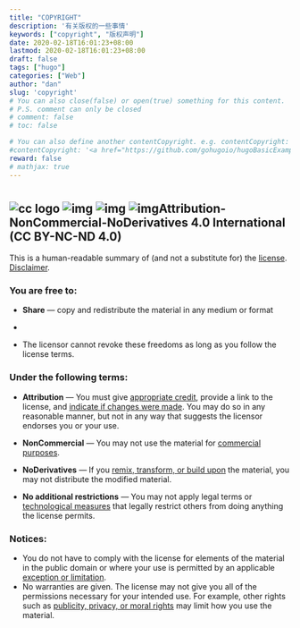 ```yaml
---
title: "COPYRIGHT"
description: '有关版权的一些事情'
keywords: ["copyright", "版权声明"]
date: 2020-02-18T16:01:23+08:00
lastmod: 2020-02-18T16:01:23+08:00
draft: false
tags: ["hugo"]
categories: ["Web"]
author: "dan"
slug: 'copyright'
# You can also close(false) or open(true) something for this content.
# P.S. comment can only be closed
# comment: false
# toc: false

# You can also define another contentCopyright. e.g. contentCopyright: "This is another copyright."
#contentCopyright: '<a href="https://github.com/gohugoio/hugoBasicExample" rel="noopener" target="_blank">See origin</a>'
reward: false
# mathjax: true
---
```


# 

## ![cc logo](https://creativecommons.org/images/deed/cc_icon_white_x2.png) ![img](https://creativecommons.org/images/deed/attribution_icon_white_x2.png) ![img](https://creativecommons.org/images/deed/nc_white_x2.png) ![img](https://creativecommons.org/images/deed/nd_white_x2.png)Attribution-NonCommercial-NoDerivatives 4.0 International (CC BY-NC-ND 4.0)

This is a human-readable summary of (and not a substitute for) the [license](https://creativecommons.org/licenses/by-nc-nd/4.0/legalcode). [Disclaimer](https://creativecommons.org/licenses/by-nc-nd/4.0/?__cf_chl_captcha_tk__=fb1782c81cf06e959794de448acf0ef766fbc2bb-1582376961-0-AbQfe2sPSD2xA6sJzD-JSmLY2EqTInBqZ0xPyK9WtHUzdpv3VmfXYv58iMg9gPRevYDEd8kpI-40XUgeYRzcKSXTR6Jh587vX8FmhTU3P08ZiDSPQQGtl4B_i0m4ExuSIcj3nMmFFITZ5VvsesKkp9phkSEvLJVui_HBHW1Et7TGDjb3x8-vWb4gIJ4HmBkvslQoiQsNMc9wf3TywzXbN6v5GdcNGViBdgPStf3ozjkxdvC_vnh7sCoUxJmWc3NpVHcE1I7pJ5Mu_8jNstDx9YrLgp1sZAxFzp6OKocK8FN6cgpSoiEo0fd6YG45Fkx79qKNeiZlRPk1cJRxRm5o7j9AHBvZkoSv9gUFFDgBl1Dsb0ExLpo4LL6lej_rsux6oVQsdrQgyCxlUF91vqRBqJE#).

### You are free to:

- **Share** — copy and redistribute the material in any medium or format
- 

- The licensor cannot revoke these freedoms as long as you follow the license terms.

### Under the following terms:

- **Attribution** — You must give [appropriate credit](https://creativecommons.org/licenses/by-nc-nd/4.0/?__cf_chl_captcha_tk__=fb1782c81cf06e959794de448acf0ef766fbc2bb-1582376961-0-AbQfe2sPSD2xA6sJzD-JSmLY2EqTInBqZ0xPyK9WtHUzdpv3VmfXYv58iMg9gPRevYDEd8kpI-40XUgeYRzcKSXTR6Jh587vX8FmhTU3P08ZiDSPQQGtl4B_i0m4ExuSIcj3nMmFFITZ5VvsesKkp9phkSEvLJVui_HBHW1Et7TGDjb3x8-vWb4gIJ4HmBkvslQoiQsNMc9wf3TywzXbN6v5GdcNGViBdgPStf3ozjkxdvC_vnh7sCoUxJmWc3NpVHcE1I7pJ5Mu_8jNstDx9YrLgp1sZAxFzp6OKocK8FN6cgpSoiEo0fd6YG45Fkx79qKNeiZlRPk1cJRxRm5o7j9AHBvZkoSv9gUFFDgBl1Dsb0ExLpo4LL6lej_rsux6oVQsdrQgyCxlUF91vqRBqJE#), provide a link to the license, and [indicate if changes were made](https://creativecommons.org/licenses/by-nc-nd/4.0/?__cf_chl_captcha_tk__=fb1782c81cf06e959794de448acf0ef766fbc2bb-1582376961-0-AbQfe2sPSD2xA6sJzD-JSmLY2EqTInBqZ0xPyK9WtHUzdpv3VmfXYv58iMg9gPRevYDEd8kpI-40XUgeYRzcKSXTR6Jh587vX8FmhTU3P08ZiDSPQQGtl4B_i0m4ExuSIcj3nMmFFITZ5VvsesKkp9phkSEvLJVui_HBHW1Et7TGDjb3x8-vWb4gIJ4HmBkvslQoiQsNMc9wf3TywzXbN6v5GdcNGViBdgPStf3ozjkxdvC_vnh7sCoUxJmWc3NpVHcE1I7pJ5Mu_8jNstDx9YrLgp1sZAxFzp6OKocK8FN6cgpSoiEo0fd6YG45Fkx79qKNeiZlRPk1cJRxRm5o7j9AHBvZkoSv9gUFFDgBl1Dsb0ExLpo4LL6lej_rsux6oVQsdrQgyCxlUF91vqRBqJE#). You may do so in any reasonable manner, but not in any way that suggests the licensor endorses you or your use.
- **NonCommercial** — You may not use the material for [commercial purposes](https://creativecommons.org/licenses/by-nc-nd/4.0/?__cf_chl_captcha_tk__=fb1782c81cf06e959794de448acf0ef766fbc2bb-1582376961-0-AbQfe2sPSD2xA6sJzD-JSmLY2EqTInBqZ0xPyK9WtHUzdpv3VmfXYv58iMg9gPRevYDEd8kpI-40XUgeYRzcKSXTR6Jh587vX8FmhTU3P08ZiDSPQQGtl4B_i0m4ExuSIcj3nMmFFITZ5VvsesKkp9phkSEvLJVui_HBHW1Et7TGDjb3x8-vWb4gIJ4HmBkvslQoiQsNMc9wf3TywzXbN6v5GdcNGViBdgPStf3ozjkxdvC_vnh7sCoUxJmWc3NpVHcE1I7pJ5Mu_8jNstDx9YrLgp1sZAxFzp6OKocK8FN6cgpSoiEo0fd6YG45Fkx79qKNeiZlRPk1cJRxRm5o7j9AHBvZkoSv9gUFFDgBl1Dsb0ExLpo4LL6lej_rsux6oVQsdrQgyCxlUF91vqRBqJE#).
- **NoDerivatives** — If you [remix, transform, or build upon](https://creativecommons.org/licenses/by-nc-nd/4.0/?__cf_chl_captcha_tk__=fb1782c81cf06e959794de448acf0ef766fbc2bb-1582376961-0-AbQfe2sPSD2xA6sJzD-JSmLY2EqTInBqZ0xPyK9WtHUzdpv3VmfXYv58iMg9gPRevYDEd8kpI-40XUgeYRzcKSXTR6Jh587vX8FmhTU3P08ZiDSPQQGtl4B_i0m4ExuSIcj3nMmFFITZ5VvsesKkp9phkSEvLJVui_HBHW1Et7TGDjb3x8-vWb4gIJ4HmBkvslQoiQsNMc9wf3TywzXbN6v5GdcNGViBdgPStf3ozjkxdvC_vnh7sCoUxJmWc3NpVHcE1I7pJ5Mu_8jNstDx9YrLgp1sZAxFzp6OKocK8FN6cgpSoiEo0fd6YG45Fkx79qKNeiZlRPk1cJRxRm5o7j9AHBvZkoSv9gUFFDgBl1Dsb0ExLpo4LL6lej_rsux6oVQsdrQgyCxlUF91vqRBqJE#) the material, you may not distribute the modified material.

- **No additional restrictions** — You may not apply legal terms or [technological measures](https://creativecommons.org/licenses/by-nc-nd/4.0/?__cf_chl_captcha_tk__=fb1782c81cf06e959794de448acf0ef766fbc2bb-1582376961-0-AbQfe2sPSD2xA6sJzD-JSmLY2EqTInBqZ0xPyK9WtHUzdpv3VmfXYv58iMg9gPRevYDEd8kpI-40XUgeYRzcKSXTR6Jh587vX8FmhTU3P08ZiDSPQQGtl4B_i0m4ExuSIcj3nMmFFITZ5VvsesKkp9phkSEvLJVui_HBHW1Et7TGDjb3x8-vWb4gIJ4HmBkvslQoiQsNMc9wf3TywzXbN6v5GdcNGViBdgPStf3ozjkxdvC_vnh7sCoUxJmWc3NpVHcE1I7pJ5Mu_8jNstDx9YrLgp1sZAxFzp6OKocK8FN6cgpSoiEo0fd6YG45Fkx79qKNeiZlRPk1cJRxRm5o7j9AHBvZkoSv9gUFFDgBl1Dsb0ExLpo4LL6lej_rsux6oVQsdrQgyCxlUF91vqRBqJE#) that legally restrict others from doing anything the license permits.

### Notices:

- You do not have to comply with the license for elements of the material in the public domain or where your use is permitted by an applicable [exception or limitation](https://creativecommons.org/licenses/by-nc-nd/4.0/?__cf_chl_captcha_tk__=fb1782c81cf06e959794de448acf0ef766fbc2bb-1582376961-0-AbQfe2sPSD2xA6sJzD-JSmLY2EqTInBqZ0xPyK9WtHUzdpv3VmfXYv58iMg9gPRevYDEd8kpI-40XUgeYRzcKSXTR6Jh587vX8FmhTU3P08ZiDSPQQGtl4B_i0m4ExuSIcj3nMmFFITZ5VvsesKkp9phkSEvLJVui_HBHW1Et7TGDjb3x8-vWb4gIJ4HmBkvslQoiQsNMc9wf3TywzXbN6v5GdcNGViBdgPStf3ozjkxdvC_vnh7sCoUxJmWc3NpVHcE1I7pJ5Mu_8jNstDx9YrLgp1sZAxFzp6OKocK8FN6cgpSoiEo0fd6YG45Fkx79qKNeiZlRPk1cJRxRm5o7j9AHBvZkoSv9gUFFDgBl1Dsb0ExLpo4LL6lej_rsux6oVQsdrQgyCxlUF91vqRBqJE#).
- No warranties are given. The license may not give you all of the permissions necessary for your intended use. For example, other rights such as [publicity, privacy, or moral rights](https://creativecommons.org/licenses/by-nc-nd/4.0/?__cf_chl_captcha_tk__=fb1782c81cf06e959794de448acf0ef766fbc2bb-1582376961-0-AbQfe2sPSD2xA6sJzD-JSmLY2EqTInBqZ0xPyK9WtHUzdpv3VmfXYv58iMg9gPRevYDEd8kpI-40XUgeYRzcKSXTR6Jh587vX8FmhTU3P08ZiDSPQQGtl4B_i0m4ExuSIcj3nMmFFITZ5VvsesKkp9phkSEvLJVui_HBHW1Et7TGDjb3x8-vWb4gIJ4HmBkvslQoiQsNMc9wf3TywzXbN6v5GdcNGViBdgPStf3ozjkxdvC_vnh7sCoUxJmWc3NpVHcE1I7pJ5Mu_8jNstDx9YrLgp1sZAxFzp6OKocK8FN6cgpSoiEo0fd6YG45Fkx79qKNeiZlRPk1cJRxRm5o7j9AHBvZkoSv9gUFFDgBl1Dsb0ExLpo4LL6lej_rsux6oVQsdrQgyCxlUF91vqRBqJE#) may limit how you use the material.

